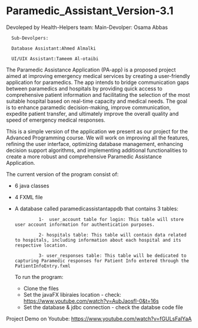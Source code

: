 # Paramedic_Assistant_Version-3.1
Devoleped by Health-Helpers team: 
      Main-Devolper: Osama Abbas 

      Sub-Devolpers: 
      
      Database Assistant:Ahmed Almalki  
                    
      UI/UIX Assistant:Tameem Al-otaibi  

The Paramedic Assistance Application (PA-app) is a proposed project aimed at improving emergency medical services by creating a user-friendly application for paramedics. The app intends to bridge communication gaps between paramedics and hospitals by providing quick access to comprehensive patient information and facilitating the selection of the most suitable hospital based on real-time capacity and medical needs. The goal is to enhance paramedic decision-making, improve communication, expedite patient transfer, and ultimately improve the overall quality and speed of emergency medical responses.

This is a simple version of the application we present as our project for the Advanced Programming course. We will work on improving all the features, refining the user interface, optimizing database management, enhancing decision support algorithms, and implementing additional functionalities to create a more robust and comprehensive Paramedic Assistance Application. 
 
 The current version of the program consist of:
 - 6 java classes
 - 4 FXML file 
 - A database called paramedicassistantappdb that contains 3 tables:

                1-  user_account table for login: This table will store user account information for authentication purposes.

                2- hospitals table: This table will contain data related to hospitals, including information about each hospital and its respective location.

                3- user_responses table: This table will be dedicated to capturing Paramedic responses for Patient Info entered through the PatientInfoEntry.fxml

   To run the program:
   - Clone the files
   - Set the javaFX libiraies location - check:  https://www.youtube.com/watch?v=AubJaosfI-0&t=16s
   - Set the database & jdbc connection - check the databse code file


Project Demo on Youtube:
https://www.youtube.com/watch?v=fGULsFalYaA
